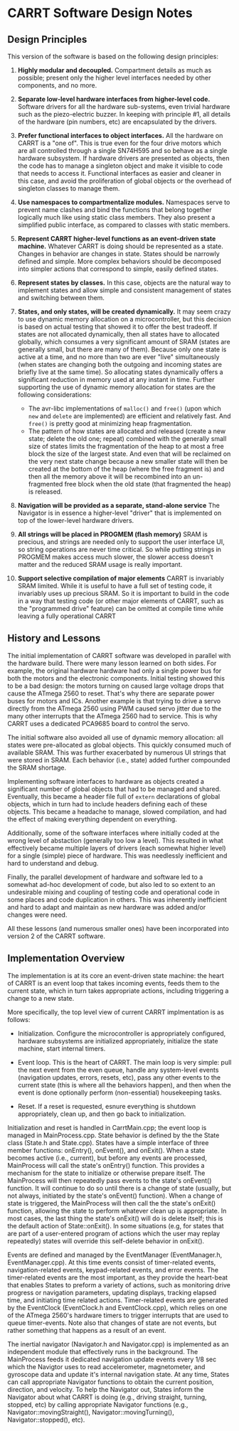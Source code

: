 # CARRT Software Design Notes


## Design Principles

This version of the software is based on the following design principles:

1. **Highly modular and decoupled.** Compartment details as much as
possible; present only the higher level interfaces needed by other
components, and no more.

2. **Separate low-level hardware interfaces from higher-level code.**
Software drivers for all the hardware sub-systems, even trivial hardware
such as the piezo-electric buzzer. In keeping with principle #1, all
details of the hardware (pin numbers, etc) are encapsulated by the
drivers.

3. **Prefer functional interfaces to object interfaces.** All the
hardware on CARRT is a "one of".  This is true even for the four drive
motors which are all controlled through a single SN74H595 and so behave
as a single hardware subsystem.  If hardware drivers are presented as
objects, then the code has to manage a singleton object and make it
visible to code that needs to access it.  Functional interfaces as
easier and cleaner in this case, and avoid the proliferation of global
objects or the overhead of singleton classes to manage them.

4. **Use namespaces to compartmentalize modules.** Namespaces serve to
prevent name clashes and bind the functions that belong together
logically much like using static class members. They also present a
simplified public interface, as compared to classes with static members.

5. **Represent CARRT higher-level functions as an event-driven state
machine.**   Whatever CARRT is doing should be represented as a state.
Changes in behavior are changes in state. States should be narrowly
defined and simple.  More complex behaviors should be decomposed into
simpler actions that correspond to simple, easily defined states.

6. **Represent states by classes.**  In this case, objects are the
natural way to implement states and allow simple and consistent
management of states and switching between them.

7. **States, and only states, will be created dynamically.**  It may
seem crazy to use dynamic memory allocation on a microcontroller, but
this decision is based on actual testing that showed it to offer the
best tradeoff.  If states are not allocated dynamically, then all states
have to allocated globally, which consumes a very significant amount of
SRAM (states are generally small, but there are many of them).  Because
only one state is active at a time, and no more than two are ever "live"
simultaneously (when states are changing both the outgoing and incoming
states are briefly live at the same time).  So allocating states
dynamically offers a significant reduction in memory used at any instant
in time.  Further supporting the use of dynamic memory allocation for
states are the following considerations:
    * The avr-libc implementations of `malloc()` and `free()` (upon
    which `new` and `delete` are implemented) are efficient and
    relatively fast.  And `free()` is pretty good at minimizing heap
    fragmentation.
    * The pattern of how states are allocated and released (create a new
    state; delete the old one; repeat) combined with the generally small
    size of states limits the fragmentation of the heap to at most a
    free block the size of the largest state.  And even that will be
    reclaimed on the very next state change because a new smaller state
    will then be created at the bottom of the heap (where the free
    fragment is) and then all the memory above it will be recombined
    into an un-fragmented free block when the old state (that fragmented
    the heap) is released.

8. **Navigation will be provided as a separate, stand-alone service** The Navigator is
in essence a higher-level "driver" that is implemented on top of the lower-level
hardware drivers.

9. **All strings will be placed in PROGMEM (flash memory)**  SRAM is
precious, and strings are needed only to support the user interface UI,
so string operations are never time critical.  So while putting strings
in PROGMEM makes access much slower, the slower access doesn't matter
and the reduced SRAM usage is really important.

10. **Support selective compilation of major elements**  CARRT is
invariably SRAM limited. While it is useful to have a full set of
testing code, it invariably uses up precious SRAM.  So it is important
to build in the code in a way that testing code (or other major elements
of CARRT, such as the "programmed drive" feature) can be omitted at
compile time while leaving a fully operational CARRT



## History and Lessons

The initial implementation of CARRT software was developed in parallel
with the hardware build. There were many lesson learned on both sides.
For example, the original hardware hardware had only a single power bus
for both the motors and the electronic components.  Initial testing
showed this to be a bad design: the motors turning on caused large
voltage drops that cause the ATmega 2560 to reset.  That's why there are
separate power buses for motors and ICs. Another example is that trying
to drive a servo directly from the ATmega 2560 using PWM caused servo
jitter due to the many other interrupts that the ATmega 2560 had to
service.  This is why CARRT uses a dedicated PCA9685 board to control
the servo.

The initial software also avoided all use of dynamic memory allocation:
all states were pre-allocated as global objects.  This quickly consumed
much of available SRAM.  This was further exacerbated by numerous UI
strings that were stored in SRAM.  Each behavior (i.e., state) added
further compounded the SRAM shortage.

Implementing software interfaces to hardware as objects created a
significant number of global objects that had to be managed and shared.
Eventually, this became a header file full of `extern` declarations of
global objects, which in turn had to include headers defining each of
these objects.  This became a headache to manage, slowed compilation,
and had the effect of making everything dependent on everything.

Additionally, some of the software interfaces where initially coded at the
wrong level of abstaction (generally too low a level).  This resulted in
what effectively became multiple layers of drivers (each somewhat higher
level) for a single (simple) piece of hardware.  This was needlessly
inefficient and hard to understand and debug.

Finally, the parallel development of hardware and software led to a
somewhat ad-hoc development of code, but also led to so extent to an
undesirable mixing and coupling of testing code and operational code in
some places and code duplication in others.  This was inherently
inefficient and hard to adapt and maintain as new hardware was added
and/or changes were need.

All these lessons (and numerous smaller ones) have been incorporated
into version 2 of the CARRT software.



## Implementation Overview

The implementation is at its core an event-driven state machine: the heart of
CARRT is an event loop that takes incoming events, feeds them to the current
state, which in turn takes appropriate actions, including triggering a change to
a new state.

More specifically, the top level view of current CARRT implmentation is as
follows:

* Initialization.  Configure the microcontroller is appropriately configured,
hardware subsystems are initialized appropriately, initialize the state machine,
start internal timers.

* Event loop. This is the heart of CARRT.  The main loop is very simple: pull
the next event from the even queue, handle any system-level events (navigation
updates, errors, resets, etc), pass any other events to the current state (this
is where
all the behaviors happen), and then when the event is done optionally perform
(non-essential)  housekeeping tasks.

* Reset. If a reset is requested, esnure everything is shutdown appropriately,
clean up, and then go back to initialization.


Initialization and reset is handled in CarrtMain.cpp; the event loop is managed
in MainProcess.cpp.  State behavior is defined by the the State class (State.h
and State.cpp).  States have a simple interface of three member functions:
onEntry(), onEvent(), and onExit().  When a state becomes active (i.e.,
current), but before any events are processed, MainProcess will call the state's
onEntry() function.  This provides a mechanism for the state to initialize or
otherwise prepare itself.  The MainProcess will then repeatedly pass events to
the state's onEvent() function.  It will continue to do so until there is a
change of state (usually, but not always, initiated by the state's onEvent()
function).  When a change of state is triggered, the MainProcess will then call
the the state's onExit() function, allowing the state to perform whatever clean
up is appropriate.  In most cases, the last thing the state's onExit() will do
is delete itself; this is the default action of State::onExit(). In some
situations (e.g, for states that are part of a user-entered program of actions
which the user may replay repeatedly) states will override this self-delete
behavior in onExit().

Events are defined and managed by the EventManager (EventManager.h,
EventManager.cpp).  At this time events consist of timer-related events,
navigation-related events, keypad-related events, and error events.  The
timer-related events are the most important, as they provide the heart-beat that
enables States to preform a variety of actions, such as monitoring drive
progress or navigation parameters, updating displays, tracking elapsed time, and
initiating time related actions.  Timer-related events are generated by the
EventClock (EventClock.h and EventClock.cpp), which relies on one of the ATmega
2560's hardware timers to trigger interrupts that are used to queue
timer-events. Note also that changes of state are not events, but rather
something that happens as a result of an event.

The inertial navigator (Navigator.h and Navigator.cpp) is implemented as an
independent module that effectively runs in the background.  The MainProcess
feeds it dedicated navigation update events every 1/8 sec which the Navigtor uses
to read accelerometer, magnetometer, and gyroscope data and update it's internal
navigation state.  At any time, States can call appropriate Navigator functions
to obtain the current position, direction, and velocity.  To help the Navigator
out, States inform the Navigator about what CARRT is doing (e.g., driving
straight, turning, stopped, etc) by calling appropriate Navigator functions
(e.g., Navigator::movingStraight(), Navigator::movingTurning(),
Navigator::stopped(), etc).

